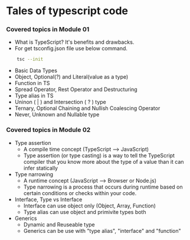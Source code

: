 # Tales of typescript code

### Covered topics in Module 01
- What is TypeScript? It's benefits and drawbacks.
- For get tsconfig.json file use below command.

```bash
    tsc --init
```

- Basic Data Types
- Object, Optional(?) and Literal(value as a type)
- Function in TS
- Spread Operator, Rest Operator and Destructuring
- Type alias in TS
- Uninon ( | ) and Intersection ( ? ) type
- Ternary, Optional Chaining and Nullish Coalescing Operator
- Never, Unknown and Nullable type

### Covered topics in Module 02
- Type assertion
    - A compile time concept (TypeScript --> JavaScript)
    - Type assertion (or type casting) is a way to tell the TypeScript compiler that you know more about the type of a value than it can infer statically
- Type narrowing
    - A runtime concept (JavaScript --> Browser or Node.js)
    - Type narrowing is a process that occurs during runtime based on certain conditions or checks within your code.
- Interface, Type vs Interface
    - Interface can use object only (Object, Array, Function)
    - Type alias can use object and primivite types both
- Generics 
    - Dynamic and Reuseable type
    - Generics can be use with "type alias", "interface" and "function"
